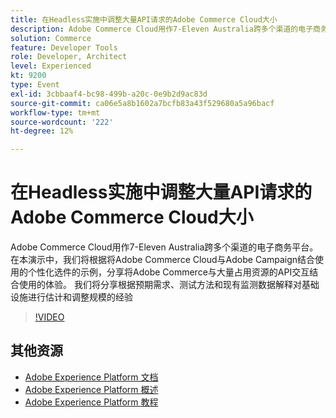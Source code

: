 ```yaml
---
title: 在Headless实施中调整大量API请求的Adobe Commerce Cloud大小
description: Adobe Commerce Cloud用作7-Eleven Australia跨多个渠道的电子商务平台。 在本演示中，我们将根据将Adobe Commerce Cloud与Adobe Campaign结合使用的个性化选件的示例，分享将Adobe Commerce与大量占用资源的API交互结合使用的体验。 我们将分享根据预期需求、测试方法和现有监测数据解释对基础设施进行估计和调整规模的经验。
solution: Commerce
feature: Developer Tools
role: Developer, Architect
level: Experienced
kt: 9200
type: Event
exl-id: 3cbbaaf4-bc98-499b-a20c-0e9b2d9ac83d
source-git-commit: ca06e5a8b1602a7bcfb83a43f529680a5a96bacf
workflow-type: tm+mt
source-wordcount: '222'
ht-degree: 12%

---
```


# 在Headless实施中调整大量API请求的Adobe Commerce Cloud大小

Adobe Commerce Cloud用作7-Eleven Australia跨多个渠道的电子商务平台。 在本演示中，我们将根据将Adobe Commerce Cloud与Adobe Campaign结合使用的个性化选件的示例，分享将Adobe Commerce与大量占用资源的API交互结合使用的体验。 我们将分享根据预期需求、测试方法和现有监测数据解释对基础设施进行估计和调整规模的经验

>[!VIDEO](https://video.tv.adobe.com/v/337726/?quality=12&learn=on&hidetitle=true)

## 其他资源

- [Adobe Experience Platform 文档](https://experienceleague.adobe.com/docs/experience-platform.html)
- [Adobe Experience Platform 概述](https://experienceleague.adobe.com/docs/experience-platform/landing/home.html?lang=zh-Hans)
- [Adobe Experience Platform 教程](https://experienceleague.adobe.com/docs/platform-learn/tutorials/overview.html?lang=en)
